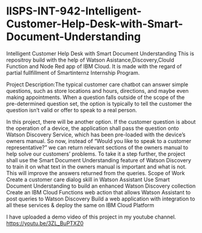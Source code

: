 # llSPS-INT-942-Intelligent-Customer-Help-Desk-with-Smart-Document-Understanding
Intelligent Customer Help Desk with Smart Document Understanding
This is repositroy build with the help of Watson Asistance,Discovery,Clould Function and Node Red app of IBM Cloud.
It is made with the regard of partial fullfillment of Smartinternz Internship Program.

Project Description:The typical customer care chatbot can answer simple questions, such as store locations and hours, directions, and maybe even making appointments. When a question falls outside of the scope of the pre-determined question set, the option is typically to tell the customer the question isn’t valid or offer to speak to a real person.

In this project, there will be another option. If the customer question is about the operation of a device, the application shall pass the question onto Watson Discovery Service, which has been pre-loaded with the device’s owners manual. So now, instead of “Would you like to speak to a customer representative?” we can return relevant sections of the owners manual to help solve our customers’ problems.
To take it a step further, the project shall use the Smart Document Understanding feature of Watson Discovery to train it on what text in the owners manual is important and what is not. This will improve the answers returned from the queries.
Scope of Work
Create a customer care dialog skill in Watson Assistant
Use Smart Document Understanding to build an enhanced Watson Discovery collection
Create an IBM Cloud Functions web action that allows Watson Assistant to post queries to Watson Discovery
Build a web application with integration to all these services & deploy the same on IBM Cloud Platform

I have uploaded a demo video of this project in my youtube channel.
https://youtu.be/3ZL_BuPTXZ0

